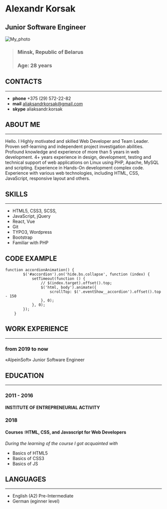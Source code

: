 # Alexandr Korsak
## Junior Software Engineer
![My_photo](profile.jpg) 

>### Minsk, Republic of Belarus 
>### Age: 28 years

## CONTACTS
---
- __phone__ +375 (29) 572-22-82
- __mail__ <aliaksandrkorsak@gmail.com>
- __skype__ aliaksandr.korsak

## ABOUT ME
---
Hello. I Highly motivated and skilled Web Developer and Team Leader. Proven self-learning and independent project investigation abilities. Profound knowledge and experience of more than 5 years in web development. 4+ years experience in design, development, testing and technical support of web applications on Linux using PHP, Apache, MySQL and scripting. Experience in Hands-On development complex code. Experience with various web technologies, including HTML, CSS, JavaScript, responsive layout and others.

## SKILLS
---
- HTML5, CSS3, SCSS,
- JavaScript, jQuery
- React, Vue
- Git
- TYPO3, Wordpress
- Bootstrap
- Familiar with PHP

## CODE EXAMPLE

```
function accordionAnimation() {
        $('#accordion').on('hide.bs.collapse', function (index) {
            setTimeout(function () {
                // $(index.target).offset().top;
                $('html, body').animate({
                    scrollTop: $('.eventShow__accordion').offset().top - 150
                }, 0);
            }, 0);
        });
    }

```

## WORK EXPERIENCE
---
### **from 2019 to now**
«AlpeinSoft»
Junior Software Engineer

## EDUCATION
---
### **2011 - 2016**
#### INSTITUTE OF ENTREPRENEURIAL ACTIVITY

### **2018**
#### Courses :HTML, CSS, and Javascript for Web Developers

*During the learning of the course I got acquainted with*
- Basics of HTML5 
- Basics of CSS3
- Basics of JS

## LANGUAGES
---
- English (A2) Pre-Intermediate
- German (eginner level)
